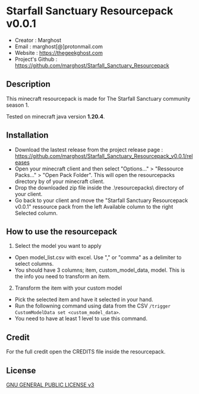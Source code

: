 # Starfall Sanctuary Resourcepack v0.0.1

- Creator : Marghost
- Email : marghost[@]protonmail.com
- Website : https://thegeekghost.com
- Project's Github : https://github.com/marghost/Starfall_Sanctuary_Resourcepack

## Description

This minecraft resourcepack is made for The Starfall Sanctuary community season 1.

Tested on minecraft java version **1.20.4**.

## Installation
- Download the lastest release from the project release page : https://github.com/marghost/Starfall_Sanctuary_Resourcepack_v0.0.1/releases
- Open your minecraft client and then select "Options..." > "Ressource Packs..." > "Open Pack Folder".  This will open the resourcepacks directory by of your minecraft client.
- Drop the downloaded zip file inside the .\resourcepacks\ directory of your client.  
- Go back to your client and move the "Starfall Sanctuary Resourcepack v0.0.1" ressource pack from the left Available column to the right Selected column.

## How to use the resourcepack

1) Select the model you want to apply
- Open model_list.csv with excel.  Use "," or "comma" as a delimiter to select columns.
- You should have 3 columns; item, custom_model_data, model.  This is the info you need to transform an item.

2) Transform the item with your custom model
- Pick the selected item and have it selected in your hand.
- Run the followning command using data from the CSV `/trigger CustomModelData set <custom_model_data>`.
- You need to have at least 1 level to use this command.

## Credit

For the full credit open the CREDITS file inside the resourcepack.

## License

[GNU GENERAL PUBLIC LICENSE v3](https://github.com/marghost/Starfall_Sanctuary_Resourcepack_v0.0.1/blob/main/LICENSE)
